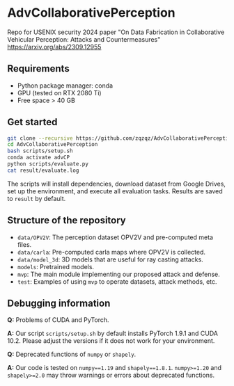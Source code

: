 # AdvCollaborativePerception
Repo for USENIX security 2024 paper "On Data Fabrication in Collaborative Vehicular Perception: Attacks and Countermeasures" https://arxiv.org/abs/2309.12955

## Requirements
- Python package manager: conda
- GPU (tested on RTX 2080 Ti)
- Free space > 40 GB 

## Get started

```bash
git clone --recursive https://github.com/zqzqz/AdvCollaborativePerception.git
cd AdvCollaborativePerception
bash scripts/setup.sh
conda activate advCP
python scripts/evaluate.py
cat result/evaluate.log
```

The scripts will install dependencies, download dataset from Google Drives, set up the environment, and execute all evaluation tasks. Results are saved to `result` by default.

## Structure of the repository

- `data/OPV2V`: The perception dataset OPV2V and pre-computed meta files.
- `data/carla`: Pre-computed carla maps where OPV2V is collected.
- `data/model_3d`: 3D models that are useful for ray casting attacks.
- `models`: Pretrained models.
- `mvp`: The main module implementing our proposed attack and defense.
- `test`: Examples of using `mvp` to operate datasets, attack methods, etc.

## Debugging information

**Q:** Problems of CUDA and PyTorch.

**A:** Our script `scripts/setup.sh` by default installs PyTorch 1.9.1 and CUDA 10.2. Please adjust the versions if it does not work for your environment.

**Q:** Deprecated functions of `numpy` or `shapely`.

**A:** Our code is tested on `numpy==1.19` and `shapely==1.8.1`. `numpy>=1.20` and `shapely>=2.0` may throw warnings or errors about deprecated functions.
